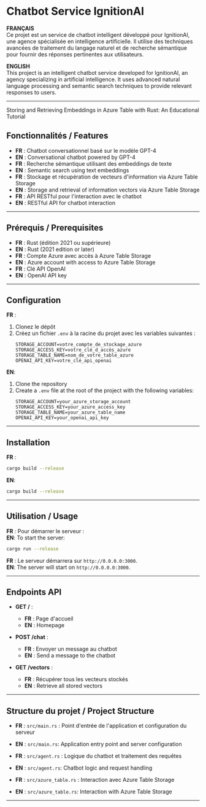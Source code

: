 # Chatbot Service IgnitionAI  

**FRANÇAIS**  
Ce projet est un service de chatbot intelligent développé pour IgnitionAI, une agence spécialisée en intelligence artificielle. Il utilise des techniques avancées de traitement du langage naturel et de recherche sémantique pour fournir des réponses pertinentes aux utilisateurs.  

**ENGLISH**  
This project is an intelligent chatbot service developed for IgnitionAI, an agency specializing in artificial intelligence. It uses advanced natural language processing and semantic search techniques to provide relevant responses to users.  

---

Storing and Retrieving Embeddings in Azure Table with Rust: An Educational Tutorial

## Fonctionnalités / Features  

- **FR** : Chatbot conversationnel basé sur le modèle GPT-4  
- **EN** : Conversational chatbot powered by GPT-4  
- **FR** : Recherche sémantique utilisant des embeddings de texte  
- **EN** : Semantic search using text embeddings  
- **FR** : Stockage et récupération de vecteurs d'information via Azure Table Storage  
- **EN** : Storage and retrieval of information vectors via Azure Table Storage  
- **FR** : API RESTful pour l'interaction avec le chatbot  
- **EN** : RESTful API for chatbot interaction  

---

## Prérequis / Prerequisites  

- **FR** : Rust (édition 2021 ou supérieure)  
- **EN** : Rust (2021 edition or later)  
- **FR** : Compte Azure avec accès à Azure Table Storage  
- **EN** : Azure account with access to Azure Table Storage  
- **FR** : Clé API OpenAI  
- **EN** : OpenAI API key  

---

## Configuration  

**FR** :  
1. Clonez le dépôt  
2. Créez un fichier `.env` à la racine du projet avec les variables suivantes :  
   ```  
   STORAGE_ACCOUNT=votre_compte_de_stockage_azure  
   STORAGE_ACCESS_KEY=votre_clé_d_accès_azure  
   STORAGE_TABLE_NAME=nom_de_votre_table_azure  
   OPENAI_API_KEY=votre_clé_api_openai  
   ```  

**EN**:  
1. Clone the repository  
2. Create a `.env` file at the root of the project with the following variables:  
   ```  
   STORAGE_ACCOUNT=your_azure_storage_account  
   STORAGE_ACCESS_KEY=your_azure_access_key  
   STORAGE_TABLE_NAME=your_azure_table_name  
   OPENAI_API_KEY=your_openai_api_key  
   ```  

---

## Installation  

**FR** :  
```bash  
cargo build --release  
```  

**EN**:  
```bash  
cargo build --release  
```  

---

## Utilisation / Usage  

**FR** : Pour démarrer le serveur :  
**EN**: To start the server:  

```bash  
cargo run --release  
```  

**FR** : Le serveur démarrera sur `http://0.0.0.0:3000`.  
**EN**: The server will start on `http://0.0.0.0:3000`.  

---

## Endpoints API  

- **GET /** :  
  - **FR** : Page d'accueil  
  - **EN** : Homepage  

- **POST /chat** :  
  - **FR** : Envoyer un message au chatbot  
  - **EN** : Send a message to the chatbot  

- **GET /vectors** :  
  - **FR** : Récupérer tous les vecteurs stockés  
  - **EN** : Retrieve all stored vectors  

---

## Structure du projet / Project Structure  

- **FR** : `src/main.rs` : Point d'entrée de l'application et configuration du serveur  
- **EN** : `src/main.rs`: Application entry point and server configuration  

- **FR** : `src/agent.rs` : Logique du chatbot et traitement des requêtes  
- **EN** : `src/agent.rs`: Chatbot logic and request handling  

- **FR** : `src/azure_table.rs` : Interaction avec Azure Table Storage  
- **EN** : `src/azure_table.rs`: Interaction with Azure Table Storage  

---
